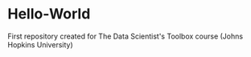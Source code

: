 # Hello-World
First repository created for The Data Scientist's Toolbox course (Johns Hopkins University)
